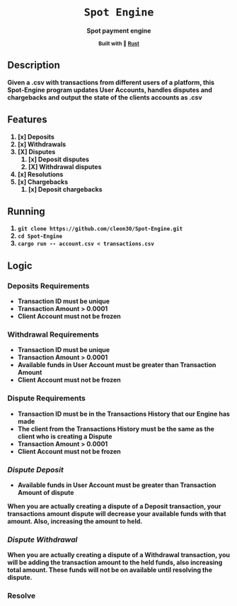 <div align="center">
  <h1>
    <code>Spot Engine</code>
  </h1>
  <strong>Spot payment engine</sup>
  
  <sub>Built with 🦀 <a href="https://www.rust-lang.org" target="_blank">Rust</a> </sub>

</div>

## Description

Given a .csv with transactions from different users of a platform, this Spot-Engine program updates User Accounts, handles disputes and chargebacks and output the state of the clients accounts as .csv 

## Features
1. [x] Deposits
2. [x] Withdrawals
3. [X] Disputes
    1. [x] Deposit disputes
    2. [X] Withdrawal disputes
4. [x] Resolutions
5. [x] Chargebacks
    1. [x] Deposit chargebacks



## Running
  1. `git clone https://github.com/cleon30/Spot-Engine.git`
  2. `cd Spot-Engine`
  3. `cargo run -- account.csv < transactions.csv `
## Logic 

### Deposits Requirements

- Transaction ID must be unique
- Transaction Amount > 0.0001
- Client Account must not be frozen

### Withdrawal Requirements

- Transaction ID must be unique
- Transaction Amount > 0.0001 
- Available funds in User Account must be greater than Transaction Amount 
- Client Account must not be frozen

### Dispute Requirements

- Transaction ID must be in the Transactions History that our Engine has made
- The client from the Transactions History must be the same as the client who is creating a Dispute
- Transaction Amount > 0.0001 
- Client Account must not be frozen

### *Dispute Deposit*

- Available funds in User Account must be greater than Transaction Amount of dispute
    
When you are actually creating a dispute of a Deposit transaction, your transactions amount dispute will decrease your available funds with that amount. Also, increasing the amount to held.

### *Dispute Withdrawal*

When you are actually creating a dispute of a Withdrawal transaction, you will be adding the transaction amount to the held funds, also increasing total amount. These funds will not be on available until resolving the dispute.

### Resolve

